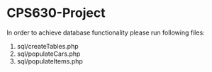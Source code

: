 # CPS630-Project

In order to achieve database functionality please run following files:
  1. sql/createTables.php
  2. sql/populateCars.php
  3. sql/populateItems.php
